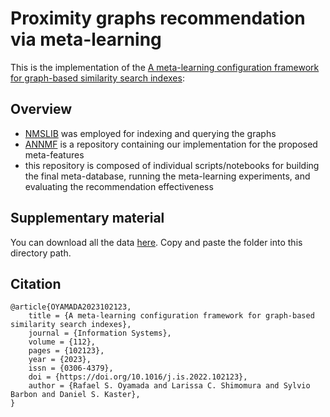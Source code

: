 # Proximity graphs recommendation via meta-learning

This is the implementation of the [A meta-learning configuration framework for graph-based similarity search indexes](https://www.sciencedirect.com/science/article/pii/S0306437922001016):


## Overview

- [NMSLIB](https://github.com/nmslib/nmslib) was employed for indexing and querying the graphs
- [ANNMF](https://github.com/nmslib/nmslib) is a repository containing our implementation for the proposed meta-features
- this repository is composed of individual scripts/notebooks for building the final meta-database, running the meta-learning experiments, and evaluating the recommendation effectiveness

## Supplementary material

You can download all the data [here](https://drive.google.com/drive/folders/1By3eLoX582XLig6cP-7WcjeSm8VTyXvW?usp=sharing). Copy and paste the folder into this directory path.

## Citation
```
@article{OYAMADA2023102123,
    title = {A meta-learning configuration framework for graph-based similarity search indexes},
    journal = {Information Systems},
    volume = {112},
    pages = {102123},
    year = {2023},
    issn = {0306-4379},
    doi = {https://doi.org/10.1016/j.is.2022.102123},
    author = {Rafael S. Oyamada and Larissa C. Shimomura and Sylvio Barbon and Daniel S. Kaster},
}
```
